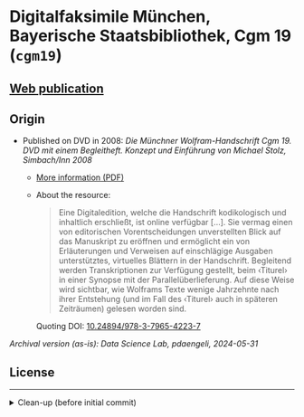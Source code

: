 # Digitalfaksimile München, Bayerische Staatsbibliothek, Cgm 19 (`cgm19`)

## [Web publication](https://dhbern.github.io/parzival-digitalfaksimile-cgm19)

## Origin

* Published on DVD in 2008: *Die Münchner Wolfram-Handschrift Cgm 19. DVD mit einem Begleitheft. Konzept und Einführung von Michael Stolz, Simbach/Inn 2008*
  * [More information (PDF)](https://dhbern.github.io/parzival-digitalfaksimile-cgm19/meta/FlyerCgm19_einseitig.pdf)
  * About the resource:

    > Eine Digitaledition, welche die Handschrift kodikologisch und inhaltlich erschließt, ist online verfügbar […]. Sie vermag einen von editorischen Vorentscheidungen unverstellten Blick auf das Manuskript zu eröffnen und ermöglicht ein von Erläuterungen und Verweisen auf einschlägige Ausgaben unterstütztes, virtuelles Blättern in der Handschrift. Begleitend werden Transkriptionen zur Verfügung gestellt, beim ‹Titurel› in einer Synopse mit der Parallelüberlieferung. Auf diese Weise wird sichtbar, wie Wolframs Texte wenige Jahrzehnte nach ihrer Entstehung (und im Fall des ‹Titurel› auch in späteren Zeiträumen) gelesen worden sind.

    Quoting DOI: [10.24894/978-3-7965-4223-7](https://doi.org/10.24894/978-3-7965-4223-7)
  

*Archival version (as-is): Data Science Lab, pdaengeli, 2024-05-31*

## License

---

<details><summary>Clean-up (before initial commit)</summary>

General approach: remove all spurious files (copies, obsolete notes, process artefacts), primarily based on file names (visual check).

PWD: root directory of this repository

* rename files
  * `mv Daten/Transkriptionen/g_iV_frm.html Daten/Transkriptionen/g_iv_frm.html`

* purge OS junk and ftp log files:
  * `find . -type f -name "Thumbs.db" -delete`
  * `find . -type f -name \.DS_Store -delete`
  * `find . -type f -name "WS_FTP.LOG" -delete`

* (re)moved:
  * `_notes` (obsolete DreamWeaver sync files)
  * `GBilder/Ambrosiana/_notes` (obsolete DreamWeaver sync files)
  * `Extras` (Junicode ttf, two old Firefox binaries)
  * `Daten/Transkriptionen/TiturelTranskriptionen/_notes`
  * `Daten/Transkriptionen/Synopse/_notes` (obsolete DreamWeaver sync files)
  * `Daten/eklog` (php-based counter; was never used; count: 0)

* (re)moved after `grep` testing:
  * `GBilder/*_uralt`
  * `GBilder/*_alt`
  * `Daten/Startseite_bak.png`
  * `Daten/JS/*_save_*.js`
  * `Daten/JS/*_alt.js`
  * `Daten/Transkriptionen/*\(1\).html`
  * `cgm19/Daten/Transkriptionen/Synopse_bak`
  * `Daten/Transkriptionen/Synopse/Bilder/*_alt.*`
  * `GBilder/Ambrosiana/*_ohne*`

</details>
